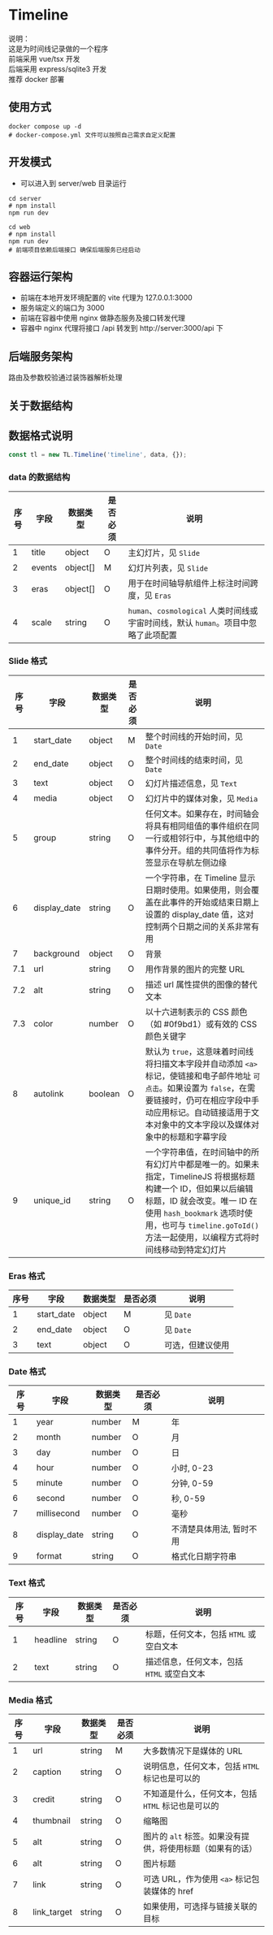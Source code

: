 # Timeline

说明：\
这是为时间线记录做的一个程序 \
前端采用 vue/tsx 开发 \
后端采用 express/sqlite3 开发 \
推荐 docker 部署

## 使用方式

```shell
docker compose up -d
# docker-compose.yml 文件可以按照自己需求自定义配置
```

## 开发模式
- 可以进入到 server/web 目录运行
```shell
cd server
# npm install
npm run dev
```

```shell
cd web
# npm install
npm run dev
# 前端项目依赖后端接口 确保后端服务已经启动
```

## 容器运行架构
- 前端在本地开发环境配置的 vite 代理为 127.0.0.1:3000
- 服务端定义的端口为 3000
- 前端在容器中使用 nginx 做静态服务及接口转发代理
- 容器中 nginx 代理将接口 /api 转发到 http://server:3000/api 下

## 后端服务架构
路由及参数校验通过装饰器解析处理

## 关于数据结构

## 数据格式说明
```javascript
const tl = new TL.Timeline('timeline', data, {});
```


### data 的数据结构
| 序号    | 字段           | 数据类型     | 是否必须 | 说明                                                       |
|-------|--------------|----------|------|----------------------------------------------------------|
| 1     | title        | object   | O    | 主幻灯片，见 `Slide`                                           |                                                                                                                                      |
| 2     | events       | object[] | M    | 幻灯片列表，见 `Slide`                                          |
| 3     | eras         | object[] | O    | 用于在时间轴导航组件上标注时间跨度，见 `Eras`                               |
| 4     | scale        | string   | O    | `human`、`cosmological` 人类时间线或宇宙时间线，默认 `human`。项目中忽略了此项配置 |


### Slide 格式
| 序号  | 字段           | 数据类型    | 是否必须 | 说明                                                                                                                                                        |
|-----|--------------|---------|------|-----------------------------------------------------------------------------------------------------------------------------------------------------------|
| 1   | start_date   | object  | M    | 整个时间线的开始时间，见 `Date`                                                                                                                                       |
| 2   | end_date     | object  | O    | 整个时间线的结束时间，见 `Date`                                                                                                                                       |
| 3   | text         | object  | O    | 幻灯片描述信息，见 `Text`                                                                                                                                          |
| 4   | media        | object  | O    | 幻灯片中的媒体对象，见 `Media`                                                                                                                                       |
| 5   | group        | string  | O    | 任何文本。如果存在，时间轴会将具有相同组值的事件组织在同一行或相邻行中，与其他组中的事件分开。组的共同值将作为标签显示在导航左侧边缘                                                                                        |
| 6   | display_date | string  | O    | 一个字符串，在 Timeline 显示日期时使用。如果使用，则会覆盖在此事件的开始或结束日期上设置的 display_date 值，这对控制两个日期之间的关系非常有用                                                                       |
| 7   | background   | object  | O    | 背景                                                                                                                                                        |
| 7.1 | url          | string  | O    | 用作背景的图片的完整 URL                                                                                                                                            |
| 7.2 | alt          | string  | O    | 描述 url 属性提供的图像的替代文本                                                                                                                                       |
| 7.3 | color        | number  | O    | 以十六进制表示的 CSS 颜色（如 #0f9bd1）或有效的 CSS 颜色关键字                                                                                                                  |
| 8   | autolink     | boolean | O    | 默认为 `true`，这意味着时间线将扫描文本字段并自动添加 `<a>` 标记，使链接和电子邮件地址 `可点击`。如果设置为 `false`，在需要链接时，仍可在相应字段中手动应用标记。自动链接适用于文本对象中的文本字段以及媒体对象中的标题和字幕字段                             |
| 9   | unique_id    | string  | O    | 一个字符串值，在时间轴中的所有幻灯片中都是唯一的。如果未指定，TimelineJS 将根据标题构建一个 ID，但如果以后编辑标题，ID 就会改变。唯一 ID 在使用 `hash_bookmark` 选项时使用，也可与 `timeline.goToId()` 方法一起使用，以编程方式将时间线移动到特定幻灯片 |


### Eras 格式
| 序号 | 字段              | 数据类型   | 是否必须 | 说明        |
|----|-----------------|--------|------|-----------|
| 1  | start_date      | object | M    | 见 `Date`  |
| 2  | end_date        | object | O    | 见 `Date`  |
| 3  | text            | object | O    | 可选，但建议使用  |


### Date 格式
| 序号 | 字段           | 数据类型   | 是否必须 | 说明            |
|----|--------------|--------|------|---------------|
| 1  | year         | number | M    | 年             |
| 2  | month        | number | O    | 月             |
| 3  | day          | number | O    | 日             |
| 4  | hour         | number | O    | 小时, 0-23      |
| 5  | minute       | number | O    | 分钟, 0-59      |
| 6  | second       | number | O    | 秒, 0-59       |
| 7  | millisecond  | number | O    | 毫秒            |
| 8  | display_date | string | O    | 不清楚具体用法, 暂时不用 |
| 9  | format       | string | O    | 格式化日期字符串      |

### Text 格式
| 序号 | 字段          | 数据类型   | 是否必须 | 说明                        |
|----|-------------|--------|------|---------------------------|
| 1  | headline    | string | O    | 标题，任何文本，包括 `HTML` 或空白文本   |
| 2  | text        | string | O    | 描述信息，任何文本，包括 `HTML` 或空白文本 |

### Media 格式
| 序号 | 字段           | 数据类型   | 是否必须 | 说明                                  |
|----|--------------|--------|------|-------------------------------------|
| 1  | url          | string | M    | 大多数情况下是媒体的 URL                      |
| 2  | caption      | string | O    | 说明信息，任何文本，包括 `HTML` 标记也是可以的         |
| 3  | credit       | string | O    | 不知道是什么，任何文本，包括 `HTML` 标记也是可以的       |
| 4  | thumbnail    | string | O    | 缩略图                                 |
| 5  | alt          | string | O    | 图片的 `alt` 标签。如果没有提供，将使用标题（如果有的话）    |
| 6  | alt          | string | O    | 图片标题                                |
| 7  | link         | string | O    | 可选 URL，作为使用 `<a>` 标记包装媒体的 href      |
| 8  | link_target  | string | O    | 如果使用，可选择与链接关联的目标                    |